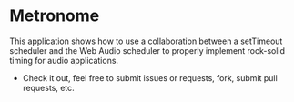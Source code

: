 # Metronome
This application shows how to use a collaboration between a setTimeout scheduler and the Web Audio scheduler to properly implement rock-solid timing for audio applications.

* Check it out, feel free to submit issues or requests, fork, submit pull requests, etc.